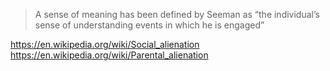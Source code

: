 
> A sense of meaning has been defined by Seeman as “the individual’s sense of understanding events in which he is engaged”

https://en.wikipedia.org/wiki/Social_alienation
https://en.wikipedia.org/wiki/Parental_alienation
